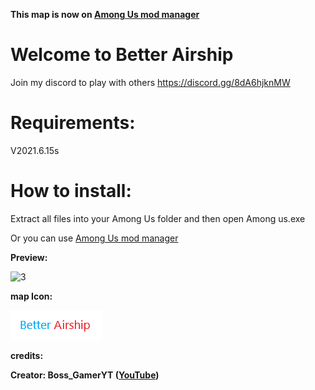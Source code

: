 **This map is now on [Among Us mod manager](https://github.com/MatuxGG/ModManager)**

# Welcome to Better Airship

Join my discord to play with others https://discord.gg/8dA6hjknMW

# Requirements:

V2021.6.15s

# How to install:

Extract all files into your Among Us folder and then open Among us.exe

Or you can use [Among Us mod manager](https://github.com/MatuxGG/ModManager)


**Preview:**

![3](https://cdn.discordapp.com/attachments/813115950940553218/837411492629970965/unknown.png)

**map Icon:**

![2](https://github.com/MODDED-OFFICIAL/better-airship/blob/main/betterairship%20logo.png?raw=true)

**credits:**

**Creator: Boss_GamerYT ([YouTube](https://youtube.com/BossGamerYTShorts))**
